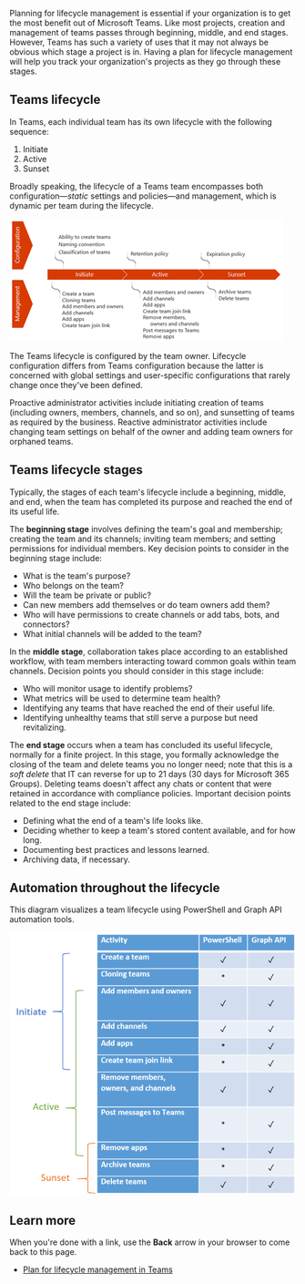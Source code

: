 Planning for lifecycle management is essential if your organization is to get the most benefit out of Microsoft Teams. Like most projects, creation and management of teams passes through beginning, middle, and end stages. However, Teams has such a variety of uses that it may not always be obvious which stage a project is in. Having a plan for lifecycle management will help you track your organization's projects as they go through these stages.

## Teams lifecycle

In Teams, each individual team has its own lifecycle with the following sequence:  

1. Initiate
1. Active
1. Sunset

Broadly speaking, the lifecycle of a Teams team encompasses both configuration—*static* settings and policies—and management, which is dynamic per team during the lifecycle.

![Teams lifecycle sequence](../media/lifecycle.png)

The Teams lifecycle is configured by the team owner. Lifecycle configuration differs from Teams configuration because the latter is concerned with global settings and user-specific configurations that rarely change once they've been defined.

Proactive administrator activities include initiating creation of teams (including owners, members, channels, and so on), and sunsetting of teams as required by the business. Reactive administrator activities include changing team settings on behalf of the owner and adding team owners for orphaned teams.

## Teams lifecycle stages

Typically, the stages of each team's lifecycle include a beginning, middle, and end, when the team has completed its purpose and reached the end of its useful life.

The **beginning stage** involves defining the team's goal and membership; creating the team and its channels; inviting team members; and setting permissions for individual members. Key decision points to consider in the beginning stage include:

- What is the team's purpose?
- Who belongs on the team?
- Will the team be private or public?
- Can new members add themselves or do team owners add them?
- Who will have permissions to create channels or add tabs, bots, and connectors?
- What initial channels will be added to the team?

In the **middle stage**, collaboration takes place according to an established workflow, with team members interacting toward common goals within team channels. Decision points you should consider in this stage include:

- Who will monitor usage to identify problems?
- What metrics will be used to determine team health?
- Identifying any teams that have reached the end of their useful life.
- Identifying unhealthy teams that still serve a purpose but need revitalizing.

The **end stage** occurs when a team has concluded its useful lifecycle, normally for a finite project. In this stage, you formally acknowledge the closing of the team and delete teams you no longer need; note that this is a *soft delete* that IT can reverse for up to 21 days (30 days for Microsoft 365 Groups). Deleting teams doesn't affect any chats or content that were retained in accordance with compliance policies. Important decision points related to the end stage include:  

- Defining what the end of a team's life looks like.
- Deciding whether to keep a team's stored content available, and for how long.
- Documenting best practices and lessons learned.
- Archiving data, if necessary.

## Automation throughout the lifecycle

This diagram visualizes a team lifecycle using PowerShell and Graph API automation tools.

![Lifecycle stages using PowerShell and Graph API automation tools](../media/lifecycle-automation-tools.png)

## Learn more

When you're done with a link, use the **Back** arrow in your browser to come back to this page.

- [Plan for lifecycle management in Teams](/microsoftteams/plan-teams-lifecycle)
